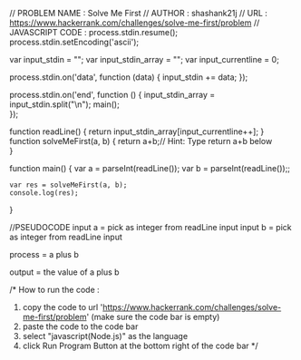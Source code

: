 
// PROBLEM NAME : Solve Me First
// AUTHOR : shashank21j
// URL : https://www.hackerrank.com/challenges/solve-me-first/problem
// JAVASCRIPT CODE :
process.stdin.resume();
process.stdin.setEncoding('ascii');

var input_stdin = "";
var input_stdin_array = "";
var input_currentline = 0;

process.stdin.on('data', function (data) {
    input_stdin += data;
});

process.stdin.on('end', function () {
    input_stdin_array = input_stdin.split("\n");
    main();    
});

function readLine() {
    return input_stdin_array[input_currentline++];
}
function solveMeFirst(a, b) {
  return a+b;// Hint: Type return a+b below   
}

function main() {
    var a = parseInt(readLine());
    var b = parseInt(readLine());;

    var res = solveMeFirst(a, b);
    console.log(res);
}

//PSEUDOCODE
input a = pick as integer from readLine input
input b = pick as integer from readLine input

process = a plus b

output = the value of a plus b

/* How to run the code :
1. copy the code to url 'https://www.hackerrank.com/challenges/solve-me-first/problem' (make sure the code bar is empty)
2. paste the code to the code bar
3. select "javascript(Node.js)" as the language
4. click Run Program Button at the bottom right of the code bar
*/

